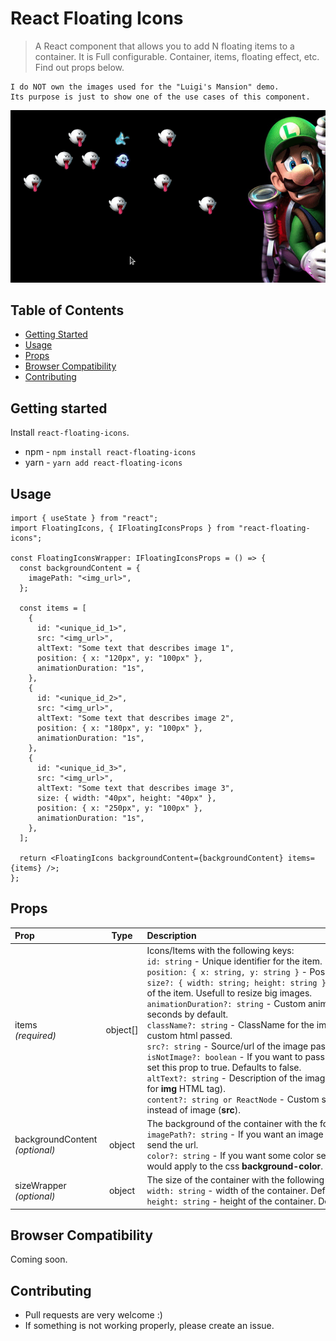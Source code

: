 # React Floating Icons

> A React component that allows you to add N floating items to a container. It is Full configurable. Container, items, floating effect, etc. Find out props below.

```tsx
I do NOT own the images used for the "Luigi's Mansion" demo.
Its purpose is just to show one of the use cases of this component.
```

<div align="center">
  <img src="https://github.com/mesparza942/react-floating-icons/blob/main/src/assets/react-floating-icons-luigui-mansion.gif"/>
</div>

## Table of Contents

- [Getting Started](#getting-started)
- [Usage](#usage)
- [Props](#props)
- [Browser Compatibility](#browser-compatibility)
- [Contributing](#contributing)

## Getting started

Install `react-floating-icons`.

- npm - `npm install react-floating-icons`
- yarn - `yarn add react-floating-icons`

## Usage

```tsx
import { useState } from "react";
import FloatingIcons, { IFloatingIconsProps } from "react-floating-icons";

const FloatingIconsWrapper: IFloatingIconsProps = () => {
  const backgroundContent = {
    imagePath: "<img_url>",
  };

  const items = [
    {
      id: "<unique_id_1>",
      src: "<img_url>",
      altText: "Some text that describes image 1",
      position: { x: "120px", y: "100px" },
      animationDuration: "1s",
    },
    {
      id: "<unique_id_2>",
      src: "<img_url>",
      altText: "Some text that describes image 2",
      position: { x: "180px", y: "100px" },
      animationDuration: "1s",
    },
    {
      id: "<unique_id_3>",
      src: "<img_url>",
      altText: "Some text that describes image 3",
      size: { width: "40px", height: "40px" },
      position: { x: "250px", y: "100px" },
      animationDuration: "1s",
    },
  ];

  return <FloatingIcons backgroundContent={backgroundContent} items={items} />;
};
```

## Props

| Prop                               |   Type   | <div style="width: 400px;">Description</div>                                                                                                                                                                                                                                                                                                                                                                                                                                                                                                                                                                                                                                                                                                                                                                                                |
| :--------------------------------- | :------: | :------------------------------------------------------------------------------------------------------------------------------------------------------------------------------------------------------------------------------------------------------------------------------------------------------------------------------------------------------------------------------------------------------------------------------------------------------------------------------------------------------------------------------------------------------------------------------------------------------------------------------------------------------------------------------------------------------------------------------------------------------------------------------------------------------------------------------------------ |
| items<br/>_(required)_             | object[] | Icons/Items with the following keys: <div>`id: string` - Unique identifier for the item.</div><div>`position: { x: string, y: string }` - Position of the item.</div><div>`size?: { width: string; height: string }` - Custom size of the item. Usefull to resize big images.</div><div>`animationDuration?: string` - Custom animation duration. 3 seconds by default.</div><div>`className?: string` - ClassName for the image or any custom html passed.</div><div>`src?: string` - Source/url of the image passed.</div><div>`isNotImage?: boolean` - If you want to pass a custom HTML set this prop to true. Defaults to false.</div><div>`altText?: string` - Description of the image (**alt** attribute for **img** HTML tag).</div><div>`content?: string or ReactNode` - Custom string or HTML instead of image (**src**).</div> |
| backgroundContent<br/>_(optional)_ |  object  | The background of the container with the following keys: <div>`imagePath?: string` - If you want an image as background, send the url.</div><div>`color?: string` - If you want some color send it as you would apply to the css **background-color**.</div>                                                                                                                                                                                                                                                                                                                                                                                                                                                                                                                                                                                |
| sizeWrapper<br/>_(optional)_       |  object  | The size of the container with the following keys: <div>`width: string` - width of the container. Defaults to 100%</div><div>`height: string` - height of the container. Defaults to 400px</div>                                                                                                                                                                                                                                                                                                                                                                                                                                                                                                                                                                                                                                            |

## Browser Compatibility

Coming soon.

## Contributing

- Pull requests are very welcome :)
- If something is not working properly, please create an issue.
